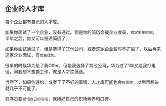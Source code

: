 ## 企业的人才库

每个企业都有自己的人才库。

如果你面试了一个企业，没有通过。但是你的简历会被企业收录，`锁定半年时间`，半年之后，你又可以投递简历了。

如果你面试通过了，但是选择了其他公司，或者这家企业暂时不扩招了，以后再来这家企业面试，有`优先优势`。

很早的时候华为给了我Offer，但是我选择了其他公司，华为过了1年又给我打电话，问我想不想换工作，就是人才库筛选。

当然了，如果你违约、或者干了不好的事情，人才库可能也会`拉黑你`，以后再想进就几乎不可能了。

程序员要`爱惜自己的羽毛`，保持好自己的职场素养和口碑。